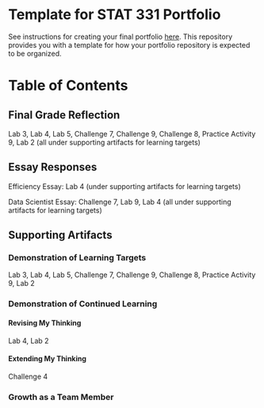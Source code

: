 # Template for STAT 331 Portfolio

See instructions for creating your final portfolio [here](https://docs.google.com/document/d/11iHZbvXWEjcpJpBQ_O5wpYlVkPfmcyQFgBFqKMlVjg4/edit?usp=sharing). This repository provides you with a template for how your portfolio repository is expected to be organized.

# Table of Contents

## Final Grade Reflection

Lab 3, Lab 4, Lab 5, Challenge 7, Challenge 9, Challenge 8, Practice Activity 9, Lab 2 (all under supporting artifacts for learning targets)

## Essay Responses

Efficiency Essay: Lab 4 (under supporting artifacts for learning targets)

Data Scientist Essay: Challenge 7, Lab 9, Lab 4 (all under supporting artifacts for learning targets)

## Supporting Artifacts

### Demonstration of Learning Targets

Lab 3, Lab 4, Lab 5, Challenge 7, Challenge 9, Challenge 8, Practice Activity 9, Lab 2

### Demonstration of Continued Learning

#### Revising My Thinking

Lab 4, Lab 2

#### Extending My Thinking

Challenge 4

### Growth as a Team Member

